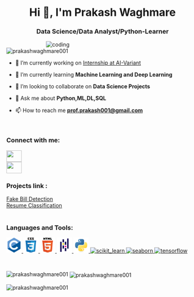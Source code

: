 <h1 align="center">Hi 👋, I'm Prakash Waghmare</h1>
<h3 align="center">Data Science/Data Analyst/Python-Learner</h3>

<img align="right" alt="coding" width="400" src="https://cdn.dribbble.com/users/730703/screenshots/6581243/avento.gif">

<p align="left"> <img src="https://komarev.com/ghpvc/?username=prakashwaghmare001&label=Profile%20views&color=0e75b6&style=flat" alt="prakashwaghmare001" /> </p>

- 🔭 I’m currently working on [Internship at AI-Variant](https://aivariant.com/)

- 🌱 I’m currently learning **Machine Learning and Deep Learning**

- 👯 I’m looking to collaborate on **Data Science Projects**

- 💬 Ask me about **Python,ML,DL,SQL**

- 📫 How to reach me **prof.prakash001@gmail.com**

<br>
<h3 align="left">Connect with me:</h3>
<a href="https://www.linkedin.com/in/prakash-waghmare-798017269/"><img align="center" src="https://raw.githubusercontent.com/rahuldkjain/github-profile-readme-generator/master/src/images/icons/Social/linked-in-alt.svg" height="30" width="40" /></a>
<br>
<a href="https://www.kaggle.com/waghmareprakashashok/code?isEditing=False&verifyPhone=False"><img align="center" src="https://raw.githubusercontent.com/rahuldkjain/github-profile-readme-generator/master/src/images/icons/Social/kaggle.svg" height="30" width="40" />
</a>


<br>
<h3 align="left">Projects link :</h3>
<a href="https://github.com/prakashwaghmare001/Fake-Bills-Detection-Project">Fake Bill Detection</a>
<br>
<a href="https://github.com/prakashwaghmare001/Fake-Bills-Detection-Project">Resume Classification</a>

<br>
<br>
<h3 align="left">Languages and Tools:</h3>
<p align="left"> <a href="https://www.cprogramming.com/" target="_blank" rel="noreferrer"> <img src="https://raw.githubusercontent.com/devicons/devicon/master/icons/c/c-original.svg" alt="c" width="40" height="40"/> </a> <a href="https://www.w3schools.com/css/" target="_blank" rel="noreferrer"> <img src="https://raw.githubusercontent.com/devicons/devicon/master/icons/css3/css3-original-wordmark.svg" alt="css3" width="40" height="40"/> </a> <a href="https://www.w3.org/html/" target="_blank" rel="noreferrer"> <img src="https://raw.githubusercontent.com/devicons/devicon/master/icons/html5/html5-original-wordmark.svg" alt="html5" width="40" height="40"/> </a> <a href="https://pandas.pydata.org/" target="_blank" rel="noreferrer"> <img src="https://raw.githubusercontent.com/devicons/devicon/2ae2a900d2f041da66e950e4d48052658d850630/icons/pandas/pandas-original.svg" alt="pandas" width="40" height="40"/> </a> <a href="https://www.python.org" target="_blank" rel="noreferrer"> <img src="https://raw.githubusercontent.com/devicons/devicon/master/icons/python/python-original.svg" alt="python" width="40" height="40"/> </a> <a href="https://scikit-learn.org/" target="_blank" rel="noreferrer"> <img src="https://upload.wikimedia.org/wikipedia/commons/0/05/Scikit_learn_logo_small.svg" alt="scikit_learn" width="40" height="40"/> </a> <a href="https://seaborn.pydata.org/" target="_blank" rel="noreferrer"> <img src="https://seaborn.pydata.org/_images/logo-mark-lightbg.svg" alt="seaborn" width="40" height="40"/> </a> <a href="https://www.tensorflow.org" target="_blank" rel="noreferrer"> <img src="https://www.vectorlogo.zone/logos/tensorflow/tensorflow-icon.svg" alt="tensorflow" width="40" height="40"/> </a> </p>

<br>
<p><img align="left" src="https://github-readme-stats.vercel.app/api/top-langs?username=prakashwaghmare001&show_icons=true&locale=en&layout=compact" alt="prakashwaghmare001" /></p>

<p>&nbsp;<img align="center" src="https://github-readme-stats.vercel.app/api?username=prakashwaghmare001&show_icons=true&locale=en" alt="prakashwaghmare001" /></p>

<p><img align="center" src="https://github-readme-streak-stats.herokuapp.com/?user=prakashwaghmare001&" alt="prakashwaghmare001" /></p>
